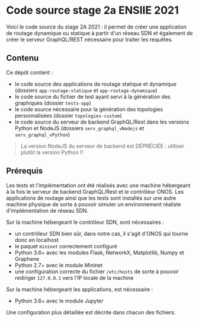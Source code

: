 # Code source stage 2a ENSIIE 2021

Voici le code source du stage 2A 2021 : il permet de créer une application de routage dynamique ou statique à partir d'un réseau SDN et également de créer le serveur GraphQL/REST nécessaire pour traiter les requêtes.

## Contenu

Ce dépôt contient :
- le code source des applications de routage statique et dynamique (dossiers `app-routage-statique` et `app-routage-dynamique`)
- le code source du fichier de test ayant servi à la génération des graphiques (dossier `tests-app`)
- le code source nécessaire pour la génération des topologies personnalisées (dossier `topologies-custom`)
- le code source du serveur de backend GraphQL/Rest dans les versions Python et NodeJS (dossiers `serv_graphql_vNodejs` et `serv_graphql_vPython`)

> La version NodeJS du serveur de backend est DÉPRÉCIÉE : utiliser plutôt la version Python !!

## Prérequis

Les tests et l'implémentation ont été réalisés avec une machine hébergeant à la fois le serveur de backend GraphQL/Rest et le contrôleur ONOS. Les applications de routage ainsi que les tests sont installés sur une autre machine physique de sorte à pouvoir simuler un environnement réaliste d'implémentation de réseau SDN.

Sur la machine hébergeant le contrôleur SDN, sont nécessaires :

- un contrôleur SDN bien sûr, dans notre cas, il s'agit d'ONOS qui tourne donc en localhost
- le paquet `mininet` correctement configuré
- Python 3.6+ avec les modules Flask, NetworkX, Matplotlib, Numpy et Graphene
- Python 2.7+ avec le module Mininet
- une configuration correcte du fichier `/etc/hosts` de sorte à pouvoir rediriger `127.0.0.1` vers l'IP locale de la machine

Sur la machine hébergeant les applications, est nécessaire :

- Python 3.6+ avec le module Jupyter

Une configuration plus détaillée est décrite dans chacun des fichiers.
